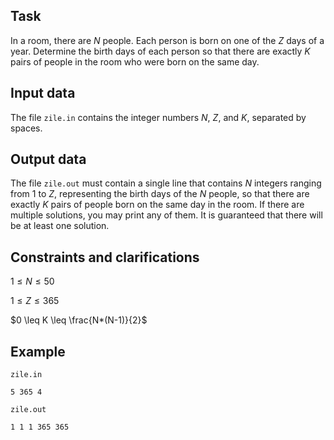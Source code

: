 ## Task

In a room, there are $N$ people. Each person is born on one of the $Z$ days of a year. Determine the birth days of each person so that there are exactly $K$ pairs of people in the room who were born on the same day.

## Input data

The file `zile.in` contains the integer numbers $N$, $Z$, and $K$, separated by spaces.

## Output data

The file `zile.out` must contain a single line that contains $N$ integers ranging from $1$ to $Z$, representing the birth days of the $N$ people, so that there are exactly $K$ pairs of people born on the same day in the room. If there are multiple solutions, you may print any of them. It is guaranteed that there will be at least one solution.

## Constraints and clarifications

$1 \leq N \leq 50$ 

$1 \leq Z \leq 365$ 

$0 \leq K \leq \frac{N*(N-1)}{2}$ 

## Example

`zile.in`

```
5 365 4
```

`zile.out`

```
1 1 1 365 365
```